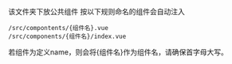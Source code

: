 该文件夹下放公共组件
按以下规则命名的组件会自动注入
```
/src/compontents/{组件名}.vue
/src/components/{组件名}/index.vue
```
若组件为定义name，则会将{组件名}作为组件名，请确保首字母大写。